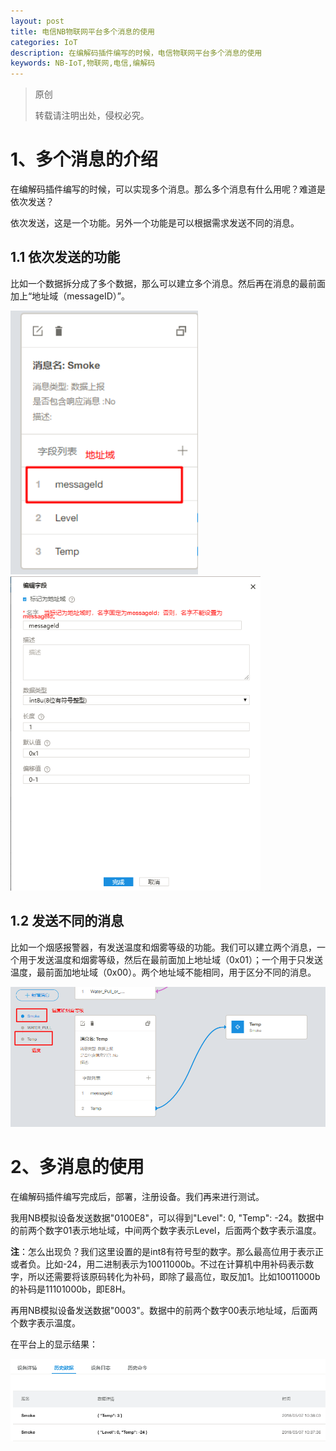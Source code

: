 ```yaml
---
layout: post
title: 电信NB物联网平台多个消息的使用
categories: IoT
description: 在编解码插件编写的时候，电信物联网平台多个消息的使用
keywords: NB-IoT,物联网,电信,编解码
---
```


> 原创
> 
> 转载请注明出处，侵权必究。

# 1、多个消息的介绍
在编解码插件编写的时候，可以实现多个消息。那么多个消息有什么用呢？难道是依次发送？

依次发送，这是一个功能。另外一个功能是可以根据需求发送不同的消息。

## 1.1 依次发送的功能
比如一个数据拆分成了多个数据，那么可以建立多个消息。然后再在消息的最前面加上“地址域（messageID）”。

<img src="/images/posts/2018-5-7-Several-Messages/messageid.png" width="300" alt="编解码插件中的messageid" />

<img src="/images/posts/2018-5-7-Several-Messages/messageid_edit.png" width="400" alt="编解码插件中的messageid编辑" />

## 1.2 发送不同的消息
比如一个烟感报警器，有发送温度和烟雾等级的功能。我们可以建立两个消息，一个用于发送温度和烟雾等级，然后在最前面加上地址域（0x01）；一个用于只发送温度，最前面加地址域（0x00）。两个地址域不能相同，用于区分不同的消息。

<img src="/images/posts/2018-5-7-Several-Messages/message_2.png" width="600" alt="两个消息" />

# 2、多消息的使用

在编解码插件编写完成后，部署，注册设备。我们再来进行测试。

我用NB模拟设备发送数据"0100E8"，可以得到"Level": 0, "Temp": -24。数据中的前两个数字01表示地址域，中间两个数字表示Level，后面两个数字表示温度。

**注**：怎么出现负？我们这里设置的是int8有符号型的数字。那么最高位用于表示正或者负。比如-24，用二进制表示为10011000b。不过在计算机中用补码表示数字，所以还需要将该原码转化为补码，即除了最高位，取反加1。比如10011000b的补码是11101000b，即E8H。

再用NB模拟设备发送数据"0003"。数据中的前两个数字00表示地址域，后面两个数字表示温度。

在平台上的显示结果：

<img src="/images/posts/2018-5-7-Several-Messages/display.png" width="700" alt="平台显示结果" />


